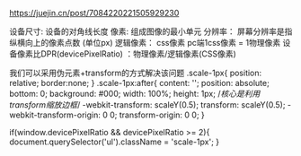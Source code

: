 https://juejin.cn/post/7084220221505929230

设备尺寸: 设备的对角线长度
像素: 组成图像的最小单元
分辨率： 屏幕分辨率是指纵横向上的像素点数 (单位px)
逻辑像素： css像素
pc端1css像素 = 1物理像素
设备像素比DPR(devicePixelRatio) ：物理像素/逻辑像素(CSS像素)


我们可以采用伪元素+transform的方式解决该问题
.scale-1px{
  position: relative;
  border:none;
}
.scale-1px:after{
  content: '';
  position: absolute;
  bottom: 0;
  background: #000;
  width: 100%;
  height: 1px;
  /*核心是利用transform缩放边框*/
  -webkit-transform: scaleY(0.5);
  transform: scaleY(0.5);
  -webkit-transform-origin: 0 0;
  transform-origin: 0 0;
}

if(window.devicePixelRatio && devicePixelRatio >= 2){
  document.querySelector('ul').className = 'scale-1px';
}